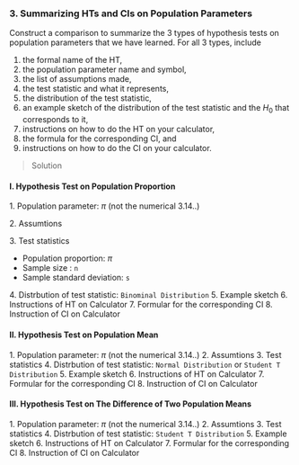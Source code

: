 ### 3. Summarizing HTs and CIs on Population Parameters
Construct a comparison to summarize the 3 types of hypothesis tests on population parameters that we have learned. For all 3 types, include
1) the formal name of the HT,
2) the population parameter name and symbol,
3) the list of assumptions made,
4) the test statistic and what it represents,
5) the distribution of the test statistic,
6) an example sketch of the distribution of the test statistic and the $H_0$ that corresponds to it,
7) instructions on how to do the HT on your calculator,
8) the formula for the corresponding CI, and
9) instructions on how to do the CI on your calculator.

>Solution
#### I. Hypothesis Test on Population Proportion
1\. Population parameter: $\pi$ (not the numerical 3.14..)

2\. Assumtions

3\. Test statistics
- Population proportion: $\pi$
- Sample size : `n`
- Sample standard deviation: `s`

4\. Distrbution of test statistic: `Binominal Distribution`
5\. Example sketch
6\. Instructions of HT on Calculator
7\. Formular for the corresponding CI
8\. Instruction of CI on Calculator


#### II. Hypothesis Test on Population Mean
1\. Population parameter: $\pi$ (not the numerical 3.14..)
2\. Assumtions
3\. Test statistics
4\. Distrbution of test statistic: `Normal Distribution` or `Student T Distribution`
5\. Example sketch
6\. Instructions of HT on Calculator
7\. Formular for the corresponding CI
8\. Instruction of CI on Calculator

#### III. Hypothesis Test on The Difference of Two Population Means
1\. Population parameter: $\pi$ (not the numerical 3.14..)
2\. Assumtions
3\. Test statistics
4\. Distrbution of test statistic: `Student T Distribution`
5\. Example sketch
6\. Instructions of HT on Calculator
7\. Formular for the corresponding CI
8\. Instruction of CI on Calculator